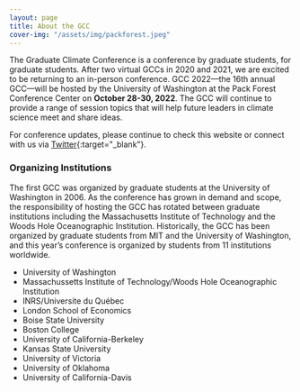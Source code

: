```yaml
---
layout: page
title: About the GCC
cover-img: "/assets/img/packforest.jpeg"
---
```


The Graduate Climate Conference is a conference by graduate students, for graduate students. After two virtual GCCs in 2020 and 2021, we are excited to be returning to an in-person conference. GCC 2022––the 16th annual GCC––will be hosted by the University of Washington at the Pack Forest Conference Center on __October 28-30, 2022__.  The GCC will continue to provide a range of session topics that will help future leaders in climate science meet and share ideas.

For conference updates, please continue to check this website or connect with us via [Twitter](https://twitter.com/gradclimateconf){:target="_blank"}.

### Organizing Institutions

The first GCC was organized by graduate students at the University of Washington in 2006. As the conference has grown in demand and scope, the responsibility of hosting the GCC has rotated between graduate institutions including the Massachusetts Institute of Technology and the Woods Hole Oceanographic Institution. Historically, the GCC has been organized by graduate students from MIT and the University of Washington, and this year’s conference is organized by students from 11 institutions worldwide.

- University of Washington
- Massachussetts Institute of Technology/Woods Hole Oceanographic Institution
- INRS/Universite du Québec
- London School of Economics
- Boise State University
- Boston College
- University of California-Berkeley
- Kansas State University
- University of Victoria
- University of Oklahoma
- University of California-Davis

